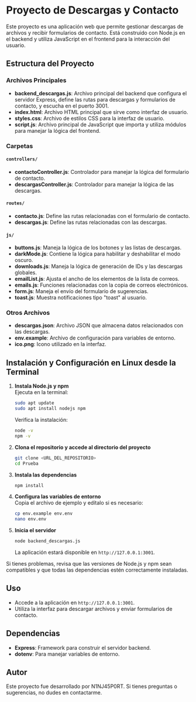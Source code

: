 # Proyecto de Descargas y Contacto

Este proyecto es una aplicación web que permite gestionar descargas de archivos y recibir formularios de contacto. Está construido con Node.js en el backend y utiliza JavaScript en el frontend para la interacción del usuario.

## Estructura del Proyecto

### Archivos Principales

- **backend_descargas.js**: Archivo principal del backend que configura el servidor Express, define las rutas para descargas y formularios de contacto, y escucha en el puerto 3001.
- **index.html**: Archivo HTML principal que sirve como interfaz de usuario.
- **styles.css**: Archivo de estilos CSS para la interfaz de usuario.
- **script.js**: Archivo principal de JavaScript que importa y utiliza módulos para manejar la lógica del frontend.

### Carpetas

#### `controllers/`
- **contactoController.js**: Controlador para manejar la lógica del formulario de contacto.
- **descargasController.js**: Controlador para manejar la lógica de las descargas.

#### `routes/`
- **contacto.js**: Define las rutas relacionadas con el formulario de contacto.
- **descargas.js**: Define las rutas relacionadas con las descargas.

#### `js/`
- **buttons.js**: Maneja la lógica de los botones y las listas de descargas.
- **darkMode.js**: Contiene la lógica para habilitar y deshabilitar el modo oscuro.
- **downloads.js**: Maneja la lógica de generación de IDs y las descargas globales.
- **emailList.js**: Ajusta el ancho de los elementos de la lista de correos.
- **emails.js**: Funciones relacionadas con la copia de correos electrónicos.
- **form.js**: Maneja el envío del formulario de sugerencias.
- **toast.js**: Muestra notificaciones tipo "toast" al usuario.

### Otros Archivos
- **descargas.json**: Archivo JSON que almacena datos relacionados con las descargas.
- **env.example**: Archivo de configuración para variables de entorno.
- **ico.png**: Icono utilizado en la interfaz.

## Instalación y Configuración en Linux desde la Terminal

1. **Instala Node.js y npm**  
    Ejecuta en la terminal:
    ```bash
    sudo apt update
    sudo apt install nodejs npm
    ```
    Verifica la instalación:
    ```bash
    node -v
    npm -v
    ```

2. **Clona el repositorio y accede al directorio del proyecto**  
    ```bash
    git clone <URL_DEL_REPOSITORIO>
    cd Prueba
    ```

3. **Instala las dependencias**  
    ```bash
    npm install
    ```

4. **Configura las variables de entorno**  
    Copia el archivo de ejemplo y edítalo si es necesario:
    ```bash
    cp env.example env.env
    nano env.env
    ```

5. **Inicia el servidor**  
    ```bash
    node backend_descargas.js
    ```
    La aplicación estará disponible en `http://127.0.0.1:3001`.

Si tienes problemas, revisa que las versiones de Node.js y npm sean compatibles y que todas las dependencias estén correctamente instaladas.

## Uso

- Accede a la aplicación en `http://127.0.0.1:3001`.
- Utiliza la interfaz para descargar archivos y enviar formularios de contacto.

## Dependencias

- **Express**: Framework para construir el servidor backend.
- **dotenv**: Para manejar variables de entorno.

## Autor
Este proyecto fue desarrollado por N1NJ45P0RT. Si tienes preguntas o sugerencias, no dudes en contactarme.
